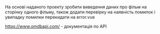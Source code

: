 На основі наданого проекту зробити виведення даних про фільм на сторінку одного фільму, також додати перевірку на наявність помилок і увипадку помилки перекидати на error.vue

https://www.omdbapi.com/ - документація по API